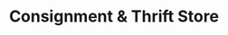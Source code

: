 ---
title: "Consignment & Thrift Store"
url: /beaverton/consignment-and-thrift-store/
shop: charity
---